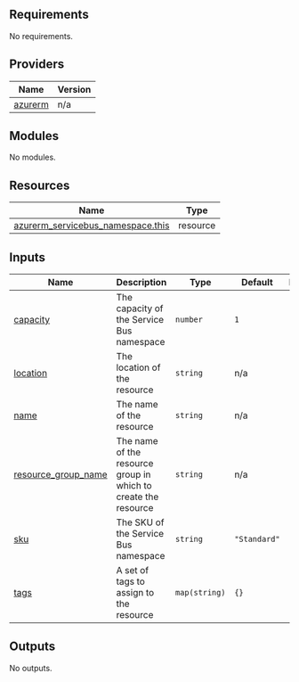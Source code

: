 <!-- BEGIN_TF_DOCS -->
## Requirements

No requirements.

## Providers

| Name | Version |
|------|---------|
| <a name="provider_azurerm"></a> [azurerm](#provider\_azurerm) | n/a |

## Modules

No modules.

## Resources

| Name | Type |
|------|------|
| [azurerm_servicebus_namespace.this](https://registry.terraform.io/providers/hashicorp/azurerm/latest/docs/resources/servicebus_namespace) | resource |

## Inputs

| Name | Description | Type | Default | Required |
|------|-------------|------|---------|:--------:|
| <a name="input_capacity"></a> [capacity](#input\_capacity) | The capacity of the Service Bus namespace | `number` | `1` | no |
| <a name="input_location"></a> [location](#input\_location) | The location of the resource | `string` | n/a | yes |
| <a name="input_name"></a> [name](#input\_name) | The name of the resource | `string` | n/a | yes |
| <a name="input_resource_group_name"></a> [resource\_group\_name](#input\_resource\_group\_name) | The name of the resource group in which to create the resource | `string` | n/a | yes |
| <a name="input_sku"></a> [sku](#input\_sku) | The SKU of the Service Bus namespace | `string` | `"Standard"` | no |
| <a name="input_tags"></a> [tags](#input\_tags) | A set of tags to assign to the resource | `map(string)` | `{}` | no |

## Outputs

No outputs.
<!-- END_TF_DOCS -->